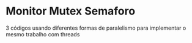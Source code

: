 # Monitor Mutex Semaforo
3 códigos usando diferentes formas de paralelismo para implementar o mesmo trabalho com threads  
